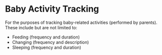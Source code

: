 # Baby Activity Tracking
For the purposes of tracking baby-related activities (performed by parents).  These include but are not limited to:
* Feeding (frequency and duration)
* Changing (frequency and description)
* Sleeping (frequency and duration)
